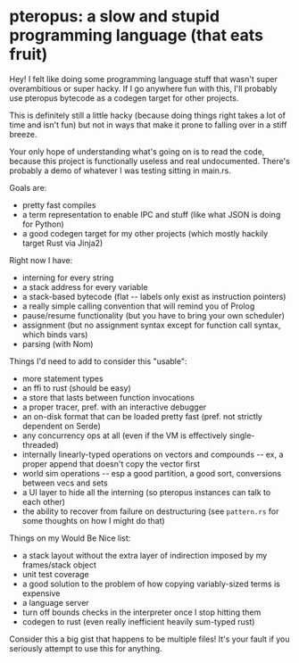 # pteropus: a slow and stupid programming language (that eats fruit)

Hey! I felt like doing some programming language stuff that wasn't super overambitious or super hacky. If I go anywhere fun with this, I'll probably use pteropus bytecode as a codegen target for other projects.

This is definitely still a little hacky (because doing things right takes a lot of time and isn't fun) but not in ways that make it prone to falling over in a stiff breeze.

Your only hope of understanding what's going on is to read the code, because this project is functionally useless and real undocumented. There's probably a demo of whatever I was testing sitting in main.rs. 

Goals are:

- pretty fast compiles
- a term representation to enable IPC and stuff (like what JSON is doing for Python)
- a good codegen target for my other projects (which mostly hackily target Rust via Jinja2)

Right now I have:

- interning for every string
- a stack address for every variable
- a stack-based bytecode (flat -- labels only exist as instruction pointers)
- a really simple calling convention that will remind you of Prolog
- pause/resume functionality (but you have to bring your own scheduler)
- assignment (but no assignment syntax except for function call syntax, which binds vars)
- parsing (with Nom)

Things I'd need to add to consider this "usable":

- more statement types
- an ffi to rust (should be easy)
- a store that lasts between function invocations
- a proper tracer, pref. with an interactive debugger
- an on-disk format that can be loaded pretty fast (pref. not strictly dependent on Serde)
- any concurrency ops at all (even if the VM is effectively single-threaded)
- internally linearly-typed operations on vectors and compounds -- ex, a proper append that doesn't copy the vector first
- world sim operations -- esp a good partition, a good sort, conversions between vecs and sets
- a UI layer to hide all the interning (so pteropus instances can talk to each other)
- the ability to recover from failure on destructuring (see `pattern.rs` for some thoughts on how I might do that)

Things on my Would Be Nice list:

- a stack layout without the extra layer of indirection imposed by my frames/stack object
- unit test coverage
- a good solution to the problem of how copying variably-sized terms is expensive
- a language server
- turn off bounds checks in the interpreter once I stop hitting them
- codegen to rust (even really inefficient heavily sum-typed rust)

Consider this a big gist that happens to be multiple files! It's your fault if you seriously attempt to use this for anything.
